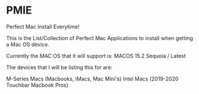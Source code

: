 # PMIE
 Perfect Mac Install Everytime!


This is the List/Collection of Perfect Mac Applications to install when getting a Mac OS device.

Currently the MAC OS that it will support is: MACOS 15.2 Sequoia / Latest


The devices that I will be listing this for are:

M-Series Macs (Macbooks, iMacs, Mac Mini's)
Intel Macs (2019-2020 Touchbar Macbook Pros)